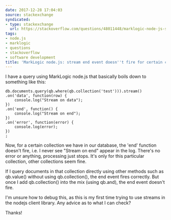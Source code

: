 ```yaml
---
date: 2017-12-28 17:04:03
source: stackexchange
syndicated:
- type: stackexchange
  url: https://stackoverflow.com/questions/48011448/marklogic-node-js-stream-end-event-doesnt-fire-for-certain-collections
tags:
- node.js
- marklogic
- questions
- stackoverflow
- software development
title: 'MarkLogic node.js: stream end event doesn''t fire for certain collections'
---
```


I have a query using MarkLogic node.js that basically boils down to something like this:

    db.documents.query(qb.where(qb.collection('test'))).stream()
    .on('data', function(row) {
        console.log("Stream on data");
    })
    .on('end', function() {
        console.log("Stream on end");
    })
    .on('error', function(error) {
        console.log(error);
    })
    ;

Now, for a certain collection we have in our database, the 'end' function doesn't fire, i.e. I never see "Stream on end" appear in the log. There's no error or anything, processing just stops. It's only for this particular collection, other collections seem fine.

If I query documents in that collection directly using other methods such as qb.value() without using qb.collection(), the end event fires correctly. But once I add qb.collection() into the mix (using qb.and), the end event doesn't fire.

I'm unsure how to debug this, as this is my first time trying to use streams in the nodejs client library. Any advice as to what I can check?

Thanks!